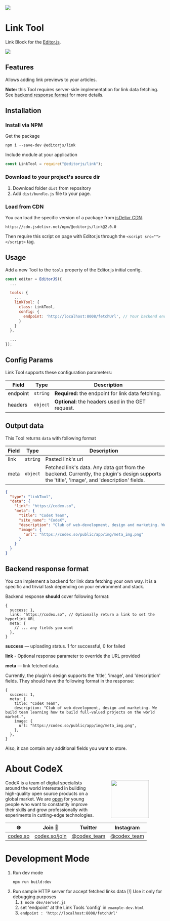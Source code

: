 ![](https://badgen.net/badge/Editor.js/v2.0/blue)

# Link Tool

Link Block for the [Editor.js](https://codex.so/editor).

![](assets/gif/demo.gif)

## Features

Allows adding link previews to your articles.

**Note:** this Tool requires server-side implementation for link data fetching. See [backend response format](#server-format) for more details.

## Installation

### Install via NPM

Get the package

```shell
npm i --save-dev @editorjs/link
```

Include module at your application

```javascript
const LinkTool = require("@editorjs/link");
```

### Download to your project's source dir

1. Download folder `dist` from repository
2. Add `dist/bundle.js` file to your page.

### Load from CDN

You can load the specific version of a package from [jsDelivr CDN](https://www.jsdelivr.com/package/npm/@editorjs/link).

`https://cdn.jsdelivr.net/npm/@editorjs/link@2.0.0`

Then require this script on page with Editor.js through the `<script src=""></script>` tag.

## Usage

Add a new Tool to the `tools` property of the Editor.js initial config.

```javascript
const editor = EditorJS({
  ...

  tools: {
    ...
    linkTool: {
      class: LinkTool,
      config: {
        endpoint: 'http://localhost:8008/fetchUrl', // Your backend endpoint for url data fetching,
      }
    }
  },

  ...
});
```

## Config Params

Link Tool supports these configuration parameters:

| Field    | Type     | Description                                        |
| -------- | -------- | -------------------------------------------------- |
| endpoint | `string` | **Required:** the endpoint for link data fetching. |
| headers  | `object` | **Optional:** the headers used in the GET request. |

## Output data

This Tool returns `data` with following format

| Field | Type     | Description                                                                                                                                 |
| ----- | -------- | ------------------------------------------------------------------------------------------------------------------------------------------- |
| link  | `string` | Pasted link's url                                                                                                                           |
| meta  | `object` | Fetched link's data. Any data got from the backend. Currently, the plugin's design supports the 'title', 'image', and 'description' fields. |

```json
{
  "type": "linkTool",
  "data": {
    "link": "https://codex.so",
    "meta": {
      "title": "CodeX Team",
      "site_name": "CodeX",
      "description": "Club of web-development, design and marketing. We build team learning how to build full-valued projects on the world market.",
      "image": {
        "url": "https://codex.so/public/app/img/meta_img.png"
      }
    }
  }
}
```

## Backend response format <a name="server-format"></a>

You can implement a backend for link data fetching your own way. It is a specific and trivial task depending on your
environment and stack.

Backend response **should** cover following format:

```json5
{
  success: 1,
  link: "https://codex.so", // Optionally return a link to set the hyperlink URL
  meta: {
    // ... any fields you want
  },
}
```

**success** — uploading status. 1 for successful, 0 for failed

**link** - Optional response parameter to override the URL provided

**meta** — link fetched data.

Currently, the plugin's design supports the 'title', 'image', and 'description' fields. They should have the following format in the response:

```json5
{
  success: 1,
  meta: {
    title: "CodeX Team",
    description: "Club of web-development, design and marketing. We build team learning how to build full-valued projects on the world market.",
    image: {
      url: "https://codex.so/public/app/img/meta_img.png",
    },
  },
}
```

Also, it can contain any additional fields you want to store.

# About CodeX

<img align="right" width="120" height="120" src="https://codex.so/public/app/img/codex-logo.svg" hspace="50">

CodeX is a team of digital specialists around the world interested in building high-quality open source products on a global market. We are [open](https://codex.so/join) for young people who want to constantly improve their skills and grow professionally with experiments in cutting-edge technologies.

| 🌐                           | Join 👋                                | Twitter                                      | Instagram                                       |
| ---------------------------- | -------------------------------------- | -------------------------------------------- | ----------------------------------------------- |
| [codex.so](https://codex.so) | [codex.so/join](https://codex.so/join) | [@codex_team](http://twitter.com/codex_team) | [@codex_team](http://instagram.com/codex_team/) |

# Development Mode

1. Run dev mode
   ```
   npm run build:dev
   ```
2. Run sample HTTP server for accept fetched links data
   [!] Use it only for debugging purposes
   1. `$ node dev/server.js`
   2. set 'endpoint' at the Link Tools 'config' in `example-dev.html`
   3. `endpoint : 'http://localhost:8008/fetchUrl'`
